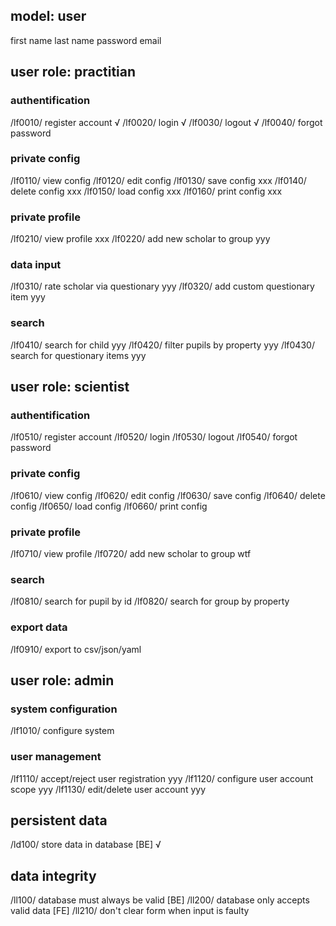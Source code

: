 

model: user
-----------

first name
last name
password
email


user role: practitian
---------------------

### authentification

/lf0010/    register account √
/lf0020/    login √
/lf0030/    logout √
/lf0040/    forgot password

### private config

/lf0110/    view config
/lf0120/    edit config
/lf0130/    save config xxx
/lf0140/    delete config xxx
/lf0150/    load config xxx
/lf0160/    print config xxx

### private profile

/lf0210/    view profile xxx
/lf0220/    add new scholar to group yyy

### data input

/lf0310/    rate scholar via questionary yyy
/lf0320/    add custom questionary item yyy

### search

/lf0410/    search for child yyy
/lf0420/    filter pupils by property yyy
/lf0430/    search for questionary items yyy

user role: scientist
--------------------

### authentification

/lf0510/    register account
/lf0520/    login
/lf0530/    logout
/lf0540/    forgot password

### private config

/lf0610/    view config
/lf0620/    edit config
/lf0630/    save config
/lf0640/    delete config
/lf0650/    load config
/lf0660/    print config

### private profile

/lf0710/    view profile
/lf0720/    add new scholar to group wtf

### search

/lf0810/    search for pupil by id
/lf0820/    search for group by property

### export data

/lf0910/    export to csv/json/yaml

user role: admin
----------------

### system configuration

/lf1010/    configure system

### user management 

/lf1110/    accept/reject user registration yyy
/lf1120/    configure user account scope yyy
/lf1130/    edit/delete user account yyy

persistent data
---------------

/ld100/     store data in database [BE] √

data integrity
--------------

/ll100/     database must always be valid [BE]
/ll200/     database only accepts valid data [FE]
/ll210/     don't clear form when input is faulty
